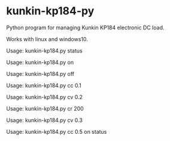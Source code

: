 # kunkin-kp184-py

Python program for managing Kunkin KP184 electronic DC load.

Works with linux and windows10.

Usage: kunkin-kp184.py status

Usage: kunkin-kp184.py on

Usage: kunkin-kp184.py off

Usage: kunkin-kp184.py cc 0.1

Usage: kunkin-kp184.py cv 0.2

Usage: kunkin-kp184.py cr 200

Usage: kunkin-kp184.py cv 0.3

Usage: kunkin-kp184.py cc 0.5 on status


